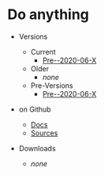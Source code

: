 # Do anything
- Versions
  - Current
    - [Pre--2020-06-X](pre--2020-06-X.md)
  - Older
    - _none_
  - Pre-Versions
    - [Pre--2020-06-X](pre--2020-06-X.md)


- on Github
  - [Docs](https://programming-language.github.io/Do)
  - [Sources](https://github.com/Programming-Language/Do)
- Downloads
  - _none_

